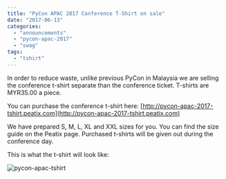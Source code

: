 ```yaml
---
title: "PyCon APAC 2017 Conference T-Shirt on sale"
date: "2017-06-13"
categories: 
  - "announcements"
  - "pycon-apac-2017"
  - "swag"
tags: 
  - "tshirt"
---
```


In order to reduce waste, unlike previous PyCon in Malaysia we are selling the conference t-shirt separate than the conference ticket. T-shirts are MYR35.00 a piece.

You can purchase the conference t-shirt here: [http://pycon-apac-2017-tshirt.peatix.com](http://pycon-apac-2017-tshirt.peatix.com)

We have prepared S, M, L, XL and XXL sizes for you. You can find the size guide on the Peatix page. Purchased t-shirts will be given out during the conference day.

This is what the t-shirt will look like:

![pycon-apac-tshirt](https://pyconmy.files.wordpress.com/2017/06/pycon-apac-tshirt.png?w=279)
